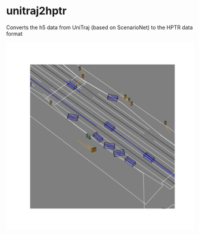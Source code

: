 # unitraj2hptr
Converts the h5 data from UniTraj (based on ScenarioNet) to the HPTR data format

 ![img](/res/plots/examples/example_default_1.png)